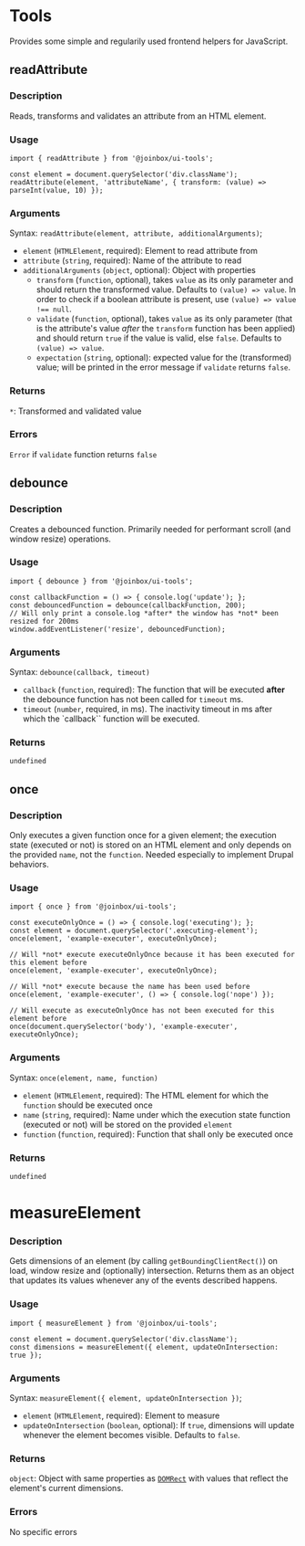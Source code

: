# Tools

Provides some simple and regularily used frontend helpers for JavaScript.

## readAttribute

### Description
Reads, transforms and validates an attribute from an HTML element.

### Usage

```
import { readAttribute } from '@joinbox/ui-tools';

const element = document.querySelector('div.className');
readAttribute(element, 'attributeName', { transform: (value) => parseInt(value, 10) });
```

### Arguments

Syntax: `readAttribute(element, attribute, additionalArguments)`;

- `element` (`HTMLElement`, required): Element to read attribute from
- `attribute` (`string`, required): Name of the attribute to read
- `additionalArguments` (`object`, optional): Object with properties
    - `transform` (`function`, optional), takes `value` as its only parameter and should return the 
    transformed value. Defaults to `(value) => value`. In order to check if a boolean attribute
    is present, use `(value) => value !== null`.
    - `validate` (`function`, optional), takes `value` as its only parameter (that is the
    attribute's value *after* the `transform` function has been applied) and should return `true`
    if the value is valid, else `false`. Defaults to `(value) => value`.
    - `expectation` (`string`, optional): expected value for the (transformed) value; will be
    printed in the error message if `validate` returns `false`.

### Returns
`*`: Transformed and validated value

### Errors
`Error` if `validate` function returns `false`



## debounce

### Description
Creates a debounced function. Primarily needed for performant scroll (and window resize) operations.

### Usage

```
import { debounce } from '@joinbox/ui-tools';

const callbackFunction = () => { console.log('update'); };
const debouncedFunction = debounce(callbackFunction, 200);
// Will only print a console.log *after* the window has *not* been resized for 200ms
window.addEventListener('resize', debouncedFunction);
```

### Arguments

Syntax: `debounce(callback, timeout)`

- `callback` (`function`, required): The function that will be executed **after** the debounce 
function has not been called for `timeout` ms.
- `timeout` (`number`, required, in ms). The inactivity timeout in ms after which the `callback``
function will be executed.

### Returns

`undefined`



## once

### Description
Only executes a given function once for a given element; the execution state (executed or not) is
stored on an HTML element and only depends on the provided `name`, not the `function`. Needed
especially to implement Drupal behaviors.

### Usage

```
import { once } from '@joinbox/ui-tools';

const executeOnlyOnce = () => { console.log('executing'); };
const element = document.querySelector('.executing-element');
once(element, 'example-executer', executeOnlyOnce);

// Will *not* execute executeOnlyOnce because it has been executed for this element before
once(element, 'example-executer', executeOnlyOnce);

// Will *not* execute because the name has been used before
once(element, 'example-executer', () => { console.log('nope') });

// Will execute as executeOnlyOnce has not been executed for this element before
once(document.querySelector('body'), 'example-executer', executeOnlyOnce);
```

### Arguments

Syntax: `once(element, name, function)`

- `element` (`HTMLElement`, required): The HTML element for which the `function` should be executed
once 
- `name` (`string`, required): Name under which the execution state function (executed or not)
will be stored on the provided `element`
- `function` (`function`, required): Function that shall only be executed once

### Returns

`undefined`


# measureElement

### Description
Gets dimensions of an element (by calling `getBoundingClientRect()`) on load, window resize
and (optionally) intersection. Returns them as an object that updates its values whenever any of
the events described happens.

### Usage

```
import { measureElement } from '@joinbox/ui-tools';

const element = document.querySelector('div.className');
const dimensions = measureElement({ element, updateOnIntersection: true });
```

### Arguments

Syntax: `measureElement({ element, updateOnIntersection })`;

- `element` (`HTMLElement`, required): Element to measure
- `updateOnIntersection` (`boolean`, optional): If `true`, dimensions will update whenever the
  element becomes visible. Defaults to `false`.

### Returns
`object`: Object with same properties as [`DOMRect`](https://developer.mozilla.org/en-US/docs/Web/API/DOMRect)
with values that reflect the element's current dimensions.

### Errors
No specific errors

